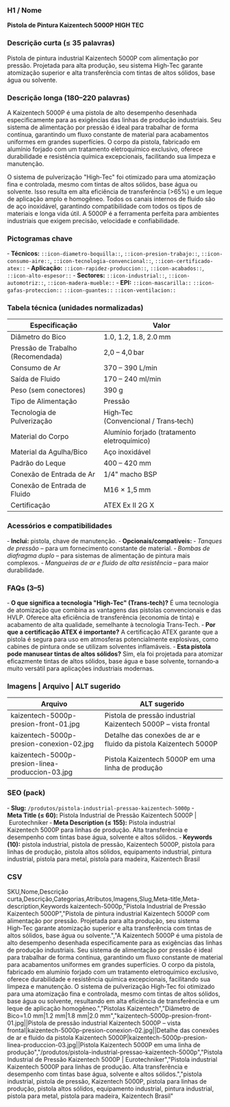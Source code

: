 ### H1 / Nome
**Pistola de Pintura Kaizentech 5000P HIGH TEC**

### Descrição curta (≤ 35 palavras)
Pistola de pintura industrial Kaizentech 5000P com alimentação por pressão. Projetada para alta produção, seu sistema High‑Tec garante atomização superior e alta transferência com tintas de altos sólidos, base água ou solvente.

### Descrição longa (180–220 palavras)
A Kaizentech 5000P é uma pistola de alto desempenho desenhada especificamente para as exigências das linhas de produção industriais. Seu sistema de alimentação por pressão é ideal para trabalhar de forma contínua, garantindo um fluxo constante de material para acabamentos uniformes em grandes superfícies. O corpo da pistola, fabricado em alumínio forjado com um tratamento eletroquímico exclusivo, oferece durabilidade e resistência química excepcionais, facilitando sua limpeza e manutenção.

O sistema de pulverização "High‑Tec" foi otimizado para uma atomização fina e controlada, mesmo com tintas de altos sólidos, base água ou solvente. Isso resulta em alta eficiência de transferência (>65%) e um leque de aplicação amplo e homogêneo. Todos os canais internos de fluido são de aço inoxidável, garantindo compatibilidade com todos os tipos de materiais e longa vida útil. A 5000P é a ferramenta perfeita para ambientes industriais que exigem precisão, velocidade e confiabilidade.

### Pictogramas chave
‑ **Técnicos:** `::icon-diametro-boquilla::`, `::icon-presion-trabajo::`, `::icon-consumo-aire::`, `::icon-tecnologia-convencional::`, `::icon-certificado-atex::`
‑ **Aplicação:** `::icon-rapidez-produccion::`, `::icon-acabados::`, `::icon-alto-espesor::`
‑ **Sectores:** `::icon-industrial::`, `::icon-automotriz::`, `::icon-madera-mueble::`
‑ **EPI:** `::icon-mascarilla::` `::icon-gafas-proteccion::` `::icon-guantes::` `::icon-ventilacion::`

### Tabela técnica (unidades normalizadas)
| **Especificação**                | **Valor**                                                      |
|---|---|
| Diâmetro do Bico                | 1.0, 1.2, 1.8, 2.0 mm                                          |
| Pressão de Trabalho (Recomendada) | 2,0 – 4,0 bar                                                  |
| Consumo de Ar                   | 370 – 390 L/min                                                |
| Saída de Fluido                 | 170 – 240 ml/min                                               |
| Peso (sem conectores)           | 390 g                                                          |
| Tipo de Alimentação             | Pressão                                                       |
| Tecnologia de Pulverização      | High‑Tec (Convencional / Trans‑tech)                           |
| Material do Corpo               | Alumínio forjado (tratamento eletroquímico)                   |
| Material da Agulha/Bico         | Aço inoxidável                                                |
| Padrão do Leque                 | 400 – 420 mm                                                   |
| Conexão de Entrada de Ar        | 1/4" macho BSP                                                |
| Conexão de Entrada de Fluido    | M16 × 1,5 mm                                                  |
| Certificação                    | ATEX Ex II 2G X                                               |

### Acessórios e compatibilidades
‑ **Inclui:** pistola, chave de manutenção.
‑ **Opcionais/compatíveis:**
  ‑ *Tanques de pressão* – para um fornecimento constante de material.
  ‑ *Bombas de diafragma duplo* – para sistemas de alimentação de pintura mais complexos.
  ‑ *Mangueiras de ar e fluido de alta resistência* – para maior durabilidade.

### FAQs (3–5)
‑ **O que significa a tecnologia "High‑Tec" (Trans‑tech)?** É uma tecnologia de atomização que combina as vantagens das pistolas convencionais e das HVLP. Oferece alta eficiência de transferência (economia de tinta) e acabamento de alta qualidade, semelhante à tecnologia Trans‑Tech.
‑ **Por que a certificação ATEX é importante?** A certificação ATEX garante que a pistola é segura para uso em atmosferas potencialmente explosivas, como cabines de pintura onde se utilizam solventes inflamáveis.
‑ **Esta pistola pode manusear tintas de altos sólidos?** Sim, ela foi projetada para atomizar eficazmente tintas de altos sólidos, base água e base solvente, tornando‑a muito versátil para aplicações industriais modernas.

### Imagens | Arquivo | ALT sugerido
| Arquivo                                                | ALT sugerido                                                                                                       |
|---|---|
| kaizentech-5000p-presion-front-01.jpg                 | Pistola de pressão industrial Kaizentech 5000P – vista frontal                                                    |
| kaizentech-5000p-presion-conexion-02.jpg              | Detalhe das conexões de ar e fluido da pistola Kaizentech 5000P                                                    |
| kaizentech-5000p-presion-linea-produccion-03.jpg      | Pistola Kaizentech 5000P em uma linha de produção                                                                  |

### SEO (pack)
‑ **Slug:** `/produtos/pistola-industrial-pressao-kaizentech-5000p`
‑ **Meta Title (≤ 60):** Pistola Industrial de Pressão Kaizentech 5000P | Eurotechniker
‑ **Meta Description (≤ 155):** Pistola industrial Kaizentech 5000P para linhas de produção. Alta transferência e desempenho com tintas base água, solvente e altos sólidos.
‑ **Keywords (10):** pistola industrial, pistola de pressão, Kaizentech 5000P, pistola para linhas de produção, pistola altos sólidos, equipamento industrial, pintura industrial, pistola para metal, pistola para madeira, Kaizentech Brasil

### CSV
SKU,Nome,Descrição curta,Descrição,Categorias,Atributos,Imagens,Slug,Meta-title,Meta-description,Keywords
kaizentech-5000p,"Pistola Industrial de Pressão Kaizentech 5000P","Pistola de pintura industrial Kaizentech 5000P com alimentação por pressão. Projetada para alta produção, seu sistema High‑Tec garante atomização superior e alta transferência com tintas de altos sólidos, base água ou solvente.","A Kaizentech 5000P é uma pistola de alto desempenho desenhada especificamente para as exigências das linhas de produção industriais. Seu sistema de alimentação por pressão é ideal para trabalhar de forma contínua, garantindo um fluxo constante de material para acabamentos uniformes em grandes superfícies. O corpo da pistola, fabricado em alumínio forjado com um tratamento eletroquímico exclusivo, oferece durabilidade e resistência química excepcionais, facilitando sua limpeza e manutenção. O sistema de pulverização High‑Tec foi otimizado para uma atomização fina e controlada, mesmo com tintas de altos sólidos, base água ou solvente, resultando em alta eficiência de transferência e um leque de aplicação homogêneo.","Pistolas Kaizentech","Diâmetro de Bico=1.0 mm|1.2 mm|1.8 mm|2.0 mm","kaizentech-5000p-presion-front-01.jpg||Pistola de pressão industrial Kaizentech 5000P – vista frontal|kaizentech-5000p-presion-conexion-02.jpg||Detalhe das conexões de ar e fluido da pistola Kaizentech 5000P|kaizentech-5000p-presion-linea-produccion-03.jpg||Pistola Kaizentech 5000P em uma linha de produção","/produtos/pistola-industrial-pressao-kaizentech-5000p","Pistola Industrial de Pressão Kaizentech 5000P | Eurotechniker","Pistola industrial Kaizentech 5000P para linhas de produção. Alta transferência e desempenho com tintas base água, solvente e altos sólidos.","pistola industrial, pistola de pressão, Kaizentech 5000P, pistola para linhas de produção, pistola altos sólidos, equipamento industrial, pintura industrial, pistola para metal, pistola para madeira, Kaizentech Brasil"